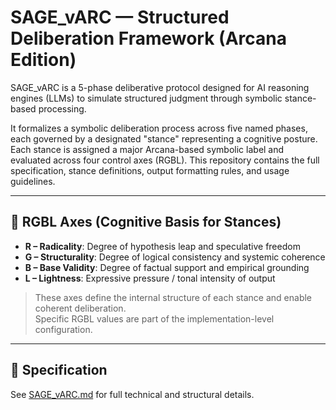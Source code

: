 # SAGE_vARC — Structured Deliberation Framework (Arcana Edition)

SAGE_vARC is a 5-phase deliberative protocol designed for AI reasoning engines (LLMs) to simulate structured judgment through symbolic stance-based processing.

It formalizes a symbolic deliberation process across five named phases, each governed by a designated "stance" representing a cognitive posture. Each stance is assigned a major Arcana-based symbolic label and evaluated across four control axes (RGBL). This repository contains the full specification, stance definitions, output formatting rules, and usage guidelines.

---

## 🔧 RGBL Axes (Cognitive Basis for Stances)

- **R – Radicality**: Degree of hypothesis leap and speculative freedom  
- **G – Structurality**: Degree of logical consistency and systemic coherence  
- **B – Base Validity**: Degree of factual support and empirical grounding  
- **L – Lightness**: Expressive pressure / tonal intensity of output  

> These axes define the internal structure of each stance and enable coherent deliberation.  
> Specific RGBL values are part of the implementation-level configuration.

---

## 📄 Specification

See [SAGE_vARC.md](./SAGE_vARC.md) for full technical and structural details.
